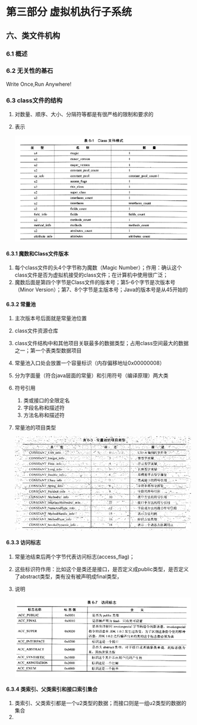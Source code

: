 # 第三部分 虚拟机执行子系统
## 六、类文件机构
### 6.1 概述
### 6.2 无关性的基石
Write Once,Run Anywhere!
### 6.3 class文件的结构
1. 对数量、顺序、大小、分隔符等都是有很严格的限制和要求的
2. 表示

    ![](./asserts/001.png)
#### 6.3.1 魔数和Class文件版本
1. 每个class文件的头4个字节称为魔数（Magic Number）；作用：确认这个class文件是否为虚拟机接受的class文件；在计算机中使用很广泛；
2. 魔数后面是第四个字节是Class文件的版本号；第5-6个字节是次版本号（Minor Version）；第7、8个字节是主版本号；Java的版本号是从45开始的
#### 6.3.2 常量池
1. 主次版本号后面就是常量池位置
2. class文件资源仓库
3. class文件结构中和其他项目关联最多的数据类型；占用class空间最大的数据之一；第一个表类型数据项目
4. 常量池入口处会放置一个容量标识（内存偏移地址0x00000008）
5. 分为字面量（符合java层面的常量）和引用符号（编译原理）两大类
6. 符号引用
   1. 类或接口的全限定名
   2. 字段名称和描述符
   3. 方法名称和描述符
7. 常量池的项目类型

   ![](./asserts/002.png)
#### 6.3.3 访问标志
1. 常量池结束后两个字节代表访问标志(access_flag)；
2. 这些标识符作用：比如这个是类还是接口，是否定义成public类型，是否定义了abstract类型，类有没有被声明成final类型，
3. 说明

   ![](./asserts/003.png)
#### 6.3.4 类索引、父类索引和接口索引集合
1. 类索引、父类索引都是一个u2类型的数据；而接口则是一组u2类型的数据的集合
2.












































